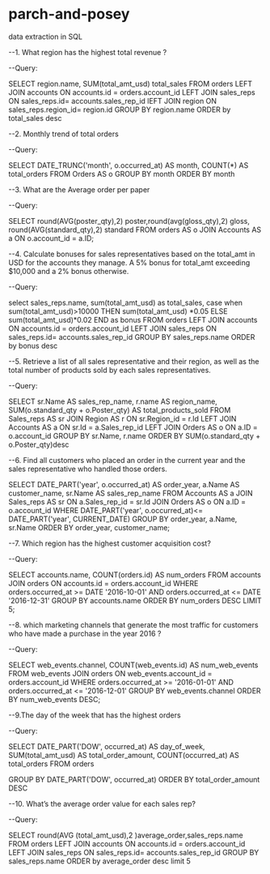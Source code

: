 # parch-and-posey
data extraction in SQL

--1. What region has the highest total revenue ?
  
--Query:

SELECT region.name,
SUM(total_amt_usd) total_sales
FROM orders
LEFT JOIN accounts
ON accounts.id = orders.account_id
LEFT JOIN sales_reps
ON sales_reps.id= accounts.sales_rep_id
lEFT JOIN region
ON sales_reps.region_id= region.id
GROUP BY region.name
ORDER by total_sales desc

--2. Monthly trend of total orders 
 
--Query:  

SELECT DATE_TRUNC('month', o.occurred_at) AS month,
COUNT(*) AS total_orders
FROM Orders AS o
GROUP BY month
ORDER BY month

--3. What are the Average order per paper 

--Query:

SELECT round(AVG(poster_qty),2) poster,round(avg(gloss_qty),2) gloss,
round(AVG(standard_qty),2) standard
FROM orders AS o
JOIN Accounts AS a 
ON o.account_id = a.ID;

--4. Calculate bonuses for sales representatives based on the total_amt in USD for the accounts they manage. A 5% bonus for total_amt exceeding $10,000 and a 2% bonus otherwise.
 
--Query:

select sales_reps.name, sum(total_amt_usd) as total_sales, case
when sum(total_amt_usd)>10000 THEN sum(total_amt_usd) *0.05
ELSE sum(total_amt_usd)*0.02
END as bonus
FROM orders
LEFT JOIN accounts
ON accounts.id = orders.account_id
LEFT JOIN sales_reps
ON sales_reps.id= accounts.sales_rep_id
GROUP BY sales_reps.name
ORDER by bonus desc

--5. Retrieve a list of all sales representative and their region, as well as the total number of products sold by each sales representatives.

--Query:

SELECT sr.Name AS sales_rep_name, r.name AS region_name,
SUM(o.standard_qty + o.Poster_qty) AS total_products_sold
FROM Sales_reps AS sr
JOIN Region AS r ON sr.Region_id = r.Id
LEFT JOIN Accounts AS a ON sr.Id = a.Sales_rep_id
LEFT JOIN Orders AS o ON a.ID = o.account_id
GROUP BY sr.Name, r.name
ORDER BY SUM(o.standard_qty + o.Poster_qty)desc

--6. Find all customers who placed an order in the current year and the sales
representative who handled those orders.
 
SELECT DATE_PART('year', o.occurred_at) AS order_year, a.Name AS customer_name, sr.Name AS sales_rep_name
FROM Accounts AS a
JOIN Sales_reps AS sr ON a.Sales_rep_id = sr.Id
JOIN Orders AS o ON a.ID = o.account_id
WHERE DATE_PART('year', o.occurred_at)<= DATE_PART('year', CURRENT_DATE)
GROUP BY order_year, a.Name, sr.Name
ORDER BY order_year, customer_name;

--7. Which region has the highest customer acquisition cost?

 --Query:

SELECT accounts.name, COUNT(orders.id) AS num_orders
FROM accounts
JOIN orders ON accounts.id = orders.account_id
WHERE orders.occurred_at >= DATE '2016-10-01' AND orders.occurred_at <= DATE '2016-12-31'
GROUP BY accounts.name
ORDER BY num_orders DESC
LIMIT 5;
 
--8.  which marketing channels that generate the most traffic for customers who have made a purchase in the year 2016 ?
 
--Query:

SELECT web_events.channel, COUNT(web_events.id) AS num_web_events
FROM web_events
JOIN orders ON web_events.account_id = orders.account_id
WHERE orders.occurred_at >= '2016-01-01'
AND orders.occurred_at <= '2016-12-01'
GROUP BY web_events.channel
ORDER BY num_web_events DESC;

--9.The day of the week that has the highest orders

--Query:

SELECT DATE_PART('DOW', occurred_at) AS day_of_week,
SUM(total_amt_usd) AS total_order_amount,
COUNT(occurred_at) AS total_orders
FROM orders

GROUP BY DATE_PART('DOW', occurred_at)
ORDER BY total_order_amount DESC

--10. What’s the average order value for each sales rep?

 --Query:

SELECT round(AVG (total_amt_usd),2 )average_order,sales_reps.name
FROM orders 
LEFT JOIN accounts
ON accounts.id = orders.account_id 
LEFT JOIN sales_reps 
ON sales_reps.id= accounts.sales_rep_id 
GROUP BY sales_reps.name
ORDER by average_order desc 
limit 5

